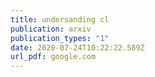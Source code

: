 ```yaml
---
title: undersanding cl
publication: arxiv
publication_types: "1"
date: 2020-07-24T10:22:22.589Z
url_pdf: google.com
---
```

